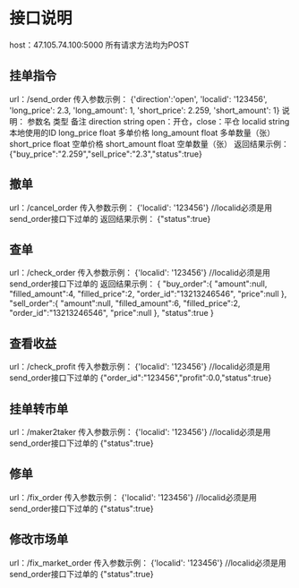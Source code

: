 # 接口说明

host：47.105.74.100:5000
所有请求方法均为POST

## 挂单指令
url：/send_order
传入参数示例：
{'direction':'open', 'localid': '123456', 'long_price': 2.3, 'long_amount': 1, 'short_price': 2.259, 'short_amount': 1}
说明：
参数名              类型        备注
direction       string      open：开仓，close：平仓
localid         string      本地使用的ID
long_price      float       多单价格
long_amount     float       多单数量（张）
short_price     float       空单价格
short_amount    float       空单数量（张）
返回结果示例：
 {"buy_price":"2.259","sell_price":"2.3","status":true}

## 撤单
url：/cancel_order
传入参数示例：
{'localid': '123456'}   //localid必须是用send_order接口下过单的
返回结果示例： 
{"status":true}

## 查单
url：/check_order
传入参数示例：
{'localid': '123456'}   //localid必须是用send_order接口下过单的
返回结果示例： 
{
    "buy_order":{
        "amount":null,
        "filled_amount":4,
        "filled_price":2,
        "order_id":"13213246546",
        "price":null
        },
    "sell_order":{
        "amount":null,
        "filled_amount":6,
        "filled_price":2,
        "order_id":"13213246546",
        "price":null
        },
    "status":true
}

## 查看收益
url：/check_profit 
传入参数示例：
{'localid': '123456'}   //localid必须是用send_order接口下过单的
{"order_id":"123456","profit":0.0,"status":true}

## 挂单转市单
url：/maker2taker 
传入参数示例：
{'localid': '123456'}   //localid必须是用send_order接口下过单的
{"status":true}

## 修单
url：/fix_order 
传入参数示例：
{'localid': '123456'}   //localid必须是用send_order接口下过单的
{"status":true}

## 修改市场单
url：/fix_market_order 
传入参数示例：
{'localid': '123456'}   //localid必须是用send_order接口下过单的
{"status":true}

